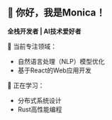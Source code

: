 ## 👋 你好，我是Monica！
**全栈开发者 | AI技术爱好者**

🔭 当前专注领域：  
- 自然语言处理（NLP）模型优化  
- 基于React的Web应用开发  

🌱 正在学习：  
- 分布式系统设计  
- Rust高性能编程  
